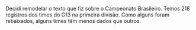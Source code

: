 Decidi remodelar o texto que fiz sobre o Campeonato Brasileiro. Temos 218 registros dos times do G13 na primeira divisão. Como alguns foram rebaixados, alguns times têm menos dados que outros.
